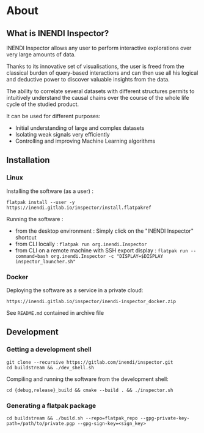 # About


## What is INENDI Inspector?

INENDI Inspector allows any user to perform interactive explorations over very large amounts of data.

Thanks to its innovative set of visualisations, the user is freed from the classical burden of query-based interactions and can then use all his logical and deductive power to discover valuable insights from the data.

The ability to correlate several datasets with different structures permits to intuitively understand the causal chains over the course of the whole life cycle of the studied product.

It can be used for different purposes:
- Initial understanding of large and complex datasets
- Isolating weak signals very efficiently
- Controlling and improving Machine Learning algorithms

## Installation

### Linux

Installing the software (as a user) :

```
flatpak install --user -y https://inendi.gitlab.io/inspector/install.flatpakref
```

Running the software :
* from the desktop environment : Simply click on the "INENDI Inspector" shortcut
* from CLI locally : ```flatpak run org.inendi.Inspector```
* from CLI on a remote machine with SSH export display : ```flatpak run --command=bash org.inendi.Inspector -c "DISPLAY=$DISPLAY inspector_launcher.sh"```

### Docker

Deploying the software as a service in a private cloud:

```
https://inendi.gitlab.io/inspector/inendi-inspector_docker.zip
```

See ```README.md``` contained in archive file

## Development

### Getting a development shell

```
git clone --recursive https://gitlab.com/inendi/inspector.git
cd buildstream && ./dev_shell.sh
```

Compiling and running the software from the development shell:

```
cd {debug,release}_build && cmake --build . && ./inspector.sh
```

### Generating a flatpak package

```
cd buildstream && ./build.sh --repo=flatpak_repo --gpg-private-key-path=/path/to/private.pgp --gpg-sign-key=<sign_key>
```
